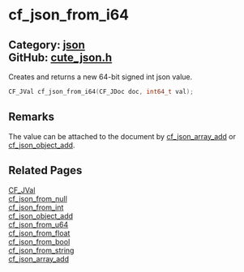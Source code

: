 [](../header.md ':include')

# cf_json_from_i64

Category: [json](/api_reference?id=json)  
GitHub: [cute_json.h](https://github.com/RandyGaul/cute_framework/blob/master/include/cute_json.h)  
---

Creates and returns a new 64-bit signed int json value.

```cpp
CF_JVal cf_json_from_i64(CF_JDoc doc, int64_t val);
```

## Remarks

The value can be attached to the document by [cf_json_array_add](/json/cf_json_array_add.md) or [cf_json_object_add](/json/cf_json_object_add.md).

## Related Pages

[CF_JVal](/json/cf_jval.md)  
[cf_json_from_null](/json/cf_json_from_null.md)  
[cf_json_from_int](/json/cf_json_from_int.md)  
[cf_json_object_add](/json/cf_json_object_add.md)  
[cf_json_from_u64](/json/cf_json_from_u64.md)  
[cf_json_from_float](/json/cf_json_from_float.md)  
[cf_json_from_bool](/json/cf_json_from_bool.md)  
[cf_json_from_string](/json/cf_json_from_string.md)  
[cf_json_array_add](/json/cf_json_array_add.md)  
